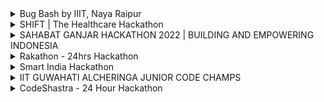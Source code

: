 <details>
<summary> Bug Bash by IIIT, Naya Raipur </summary>
<br>
# About <br>
A great opportunity to improve debugging, analytical and logical skills by identifying and fixing bugs in various competitive programming problems.<br>
 -Individual Participation.
### Top 3 teams receive cash prizes worth INR 10,000/-
 - 1st winner : 5,000/-
 - 2nd winner : 3,000/-
 - 3rd winner : 2,000/-
 
<br>
<br>
Link: https://unstop.com/hackathon/bug-bash-technovate-2022-international-institute-of-information-technology-iiit-naya-raipur-439868<br>
</details>
<!-- SHIFT|The healthcare Hackathon -->
<details>
<summary>SHIFT | The Healthcare Hackathon</summary>
<br>

# About <br>
Welcome to SHIFT 2022, the healthcare hackathon by Siemens Healthineers for students and startups<br>

Participate to shape the future of healthcare and your future. Get mentored to advance and SHIFT your idea into reality. Also gain internship opportunities for students and partnership opportunities for startups.<br>

SHIFT is the Siemens Healthineers Innovation Ecosystem. SHIFT is driven by Siemens Healthineers [New Ambition](https://www.siemens-healthineers.com/press/releases/new-ambition) that addresses the greatest opportunities in healthcare: fighting the most threatening diseases, enabling efficient operations, and expanding access to care. SHIFT connects people, resources, and tools in one comprehensive ecosystem, enabling collaboration beyond borders and accelerating innovation globally.<br>

## PRIZES:
### IN TOTAL, INR 14,00,000 IN PRIZES

- 1st Place INR 5,00,000 
- 2nd Place INR 3,00,000 
- 3rd Place IDR 1,00,000 
<br>

## ELIGIBILITY:

- Students in undergraduate, post-graduate, and doctoral programs in science, technology, engineering, computing, and medical     disciplines can participate.
- Early-stage startups which are less than three years old can take part.
<br>

## FOCUS THEMES:

- Access to care
- Digitally enabled services
- Smart fluoroscopic imaging
<br>

## Timeline:

- Registration (Sep 13 - Oct 10)
- Idea Submission (Sep 13 - Oct 10)
- Announcement of shortlisted teams (Oct 21) 
- In-person 24 hour hackathon (Nov 17-18), held at [Siemens Healthineers Technology Centre, Bangalore](https://www.google.com/search?q=goldhill%20siemens&rlz=1C1CHBF_enIN943IN943&oq=goldhill+siemens+&aqs=chrome..69i57j0i512l3j0i22i30l2j0i390.7455j0j7&sourceid=chrome&ie=UTF-8&tbs=lf:1,lf_ui:4&tbm=lcl&rflfq=1&num=10&rldimm=5429774550027316774&lqi=ChBnb2xkaGlsbCBzaWVtZW5zIgOIAQFI_JuO0eWAgIAIWhoQABABGAAYASIQZ29sZGhpbGwgc2llbWVuc5IBEHNvZnR3YXJlX2NvbXBhbnmaASRDaGREU1VoTk1HOW5TMFZKUTBGblNVTlBlRGszZVhwUlJSQUKqARgQASoUIhBnb2xkaGlsbCBzaWVtZW5zKAA&ved=2ahUKEwjzwY_nu__5AhXn9DgGHVnrA8YQvS56BAgLEAE&sa=X&rlst=f#rlfi=hd:;si:5429774550027316774,l,ChBnb2xkaGlsbCBzaWVtZW5zIgOIAQFI_JuO0eWAgIAIWhoQABABGAAYASIQZ29sZGhpbGwgc2llbWVuc5IBEHNvZnR3YXJlX2NvbXBhbnmaASRDaGREU1VoTk1HOW5TMFZKUTBGblNVTlBlRGszZVhwUlJSQUKqARgQASoUIhBnb2xkaGlsbCBzaWVtZW5zKAA;mv:[[12.8508877,77.6785221],[12.845703799999999,77.67645519999999]])
- AMA Sessions:
    - AMA Session 1 (Sep 26-30)
    - AMA Session 2 (Oct 24-28)
<br>

### Official Website : [SHIFT|The healthcare hackathon](https://www.hackerearth.com/challenges/hackathon/shift-hackathon-2022/)
<br>

</details>

<details>
<summary>SAHABAT GANJAR HACKATHON 2022 | BUILDING AND EMPOWERING INDONESIA</summary>
<br>

# About <br>
Hackathon is an event organized by Sahabat Ganjar to provide a forum for students to have a role in Indonesia's development through an innovative mobile app.<br>

In addition, this Hackathon is a place to improve soft skills, technological literacy and achievements in the 4.0 industrial revolution.<br>

This time, the Friends of Ganjar Hackathon is present in Lampung, this event will be held on October 23, 2022.<br>

Registration for the Hackathon event this time is online, starting from October 6 to October 18, 2022, free of charge.<br>

## The Grand Prize at this Hackathon event is worth IDR 22,000,000 with details:
<br>

- 1st Place IDR 10,000,000 + Macbook Pro + Certificate
- 2nd Place IDR 7,000,000 + Laptop + Certificate
- 3rd Place IDR 5,000,000 + Laptop + Certificate

## The terms and conditions for this Hackathon event are:<br>

- Participants are active students at D3/D4/S1 level
- Each University may send more than 1 team (Each team consists of 3 people)
- Participants are required to attend the seminar<br>

For Friends of Students who want to register your team, you can send a proposal via email "dpp@temanganjar.id" with the submission format Subject:<br>
“Hackathon2022_TeamName_CampusName”<br>

Note: File format of submission using .doc or .docx<br>

For complete information regarding the Friends of Ganjar Hackathon Event, please contact the number below:

Admin 1: 6288975588826
Admin 2: 6281292530354
<br> Official Website- <br>
https://sahabatganjar.com/hackathon2022/<br>
 
</details>


<details>
<summary> Rakathon - 24hrs Hackathon </summary>
<br>

# About <br>
Rakathon, a 24hrs hackathon competition by Rakuten, is a platform for software professionals, industry experts, freelancers, and budding engineers with the brightest and most innovative minds to develop practical solutions to the real-world problems. Themes for this year includes Sustainability (Green Tech), Fintech, Data Democratization, Cloud, & Observability. The hackathon is open to everyone. A team can have 1-4 members. Competition includes three phases: 1. Idea Submission     2.Idea Development    3. Grand Finale. Top 100 receive amazing swags (Wildcraft Bag, Boat Eardopes, Rakuten Jersey). Top 3 teams receive cash prizes worth INR 10,00,000/-
<br>
<br>
Link: https://corp.rakuten.co.in/news/rakathon-2022/<br>
</details>
<details>
<summary> Smart India Hackathon  </summary>
<br>

# About <br>
Smart India Hackathon is a nationwide initiative to provide students with a platform to solve some of the pressing problems we face in our daily lives, and thus inculcate a culture of product innovation and a mindset of problem-solving. The first four editions SIH2017, SIH2018, SIH2019 and SIH2020 proved to be extremely successful in promoting innovation out-of-the-box thinking in young minds, especially engineering students from across India.
<br>
<br>
Link: https://sih.gov.in//<br>
</details>

<details>
<summary>IIT GUWAHATI ALCHERINGA JUNIOR CODE CHAMPS </summary>
<br>

# About <br>
IIT Guwahati Alcheringa, in partnership with Codingal, the #1 coding platform that provides online coding classes for kids, brings you "Junior Code Champs" hackathon for Grade 1-12 students.


 
"Junior Code Champs" is a global online coding hackathon where students can participate individually
<br>
<br>
Link: https://www.codingal.com/competitions/iit-guwahati-junior-code-champs/ <br>
</details>


<details>
<summary>CodeShastra - 24 Hour Hackathon</summary>
<br>

# About<br>
The Best student chapter of CSI is back with their Flagship event

DJCSI's CodeShastra, Mumbai's first 24 hour college level hackathon has entered in the 8th edition

With a footfall of almost 600 programmers from all ends of the city, CodeShastra desires to bring out best in you and bring about the best for you.

Our aim is to provide a platform for the participants as they work in synergy to devise ingenious solutions to tackle various real life problems.
<br>
<br>
Link: https://codeshastra.netlify.app/ <br>
</details>
